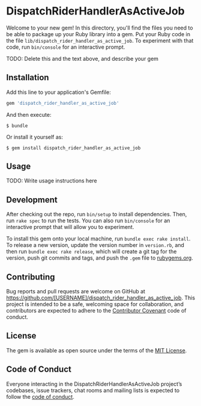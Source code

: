 # DispatchRiderHandlerAsActiveJob

Welcome to your new gem! In this directory, you'll find the files you need to be able to package up your Ruby library into a gem. Put your Ruby code in the file `lib/dispatch_rider_handler_as_active_job`. To experiment with that code, run `bin/console` for an interactive prompt.

TODO: Delete this and the text above, and describe your gem

## Installation

Add this line to your application's Gemfile:

```ruby
gem 'dispatch_rider_handler_as_active_job'
```

And then execute:

    $ bundle

Or install it yourself as:

    $ gem install dispatch_rider_handler_as_active_job

## Usage

TODO: Write usage instructions here

## Development

After checking out the repo, run `bin/setup` to install dependencies. Then, run `rake spec` to run the tests. You can also run `bin/console` for an interactive prompt that will allow you to experiment.

To install this gem onto your local machine, run `bundle exec rake install`. To release a new version, update the version number in `version.rb`, and then run `bundle exec rake release`, which will create a git tag for the version, push git commits and tags, and push the `.gem` file to [rubygems.org](https://rubygems.org).

## Contributing

Bug reports and pull requests are welcome on GitHub at https://github.com/[USERNAME]/dispatch_rider_handler_as_active_job. This project is intended to be a safe, welcoming space for collaboration, and contributors are expected to adhere to the [Contributor Covenant](http://contributor-covenant.org) code of conduct.

## License

The gem is available as open source under the terms of the [MIT License](https://opensource.org/licenses/MIT).

## Code of Conduct

Everyone interacting in the DispatchRiderHandlerAsActiveJob project’s codebases, issue trackers, chat rooms and mailing lists is expected to follow the [code of conduct](https://github.com/[USERNAME]/dispatch_rider_handler_as_active_job/blob/master/CODE_OF_CONDUCT.md).
